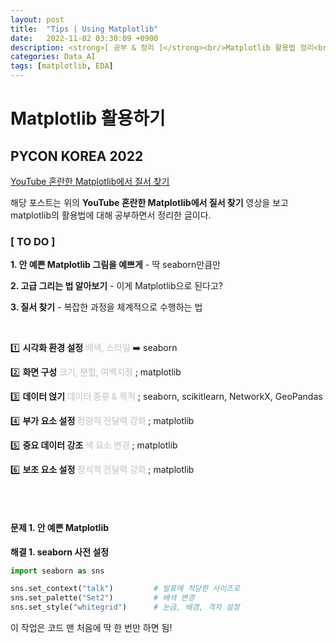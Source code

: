 ```yaml
---
layout: post
title:  "Tips | Using Matplotlib"
date:   2022-11-02 03:30:09 +0900
description: <strong>[ 공부 & 정리 ]</strong><br/>Matplotlib 활용법 정리<br/>- PYCON KOREA 2022
categories: Data_AI
tags: [matplotlib, EDA]
---
```

# Matplotlib 활용하기

## PYCON KOREA 2022
[YouTube 혼란한 Matplotlib에서 질서 찾기](https://youtu.be/ZTRKojTLE8M) 

해당 포스트는 위의 **YouTube 혼란한 Matplotlib에서 질서 찾기** 영상을 보고 matplotlib의 활용법에 대해 공부하면서 정리한 글이다.

### [ TO DO ]
**1. 안 예쁜 Matplotlib 그림을 예쁘게** - 딱 seaborn만큼만

**2. 고급 그리는 법 알아보기** - 이게 Matplotlib으로 된다고?

**3. 질서 찾기** - 복잡한 과정을 체계적으로 수행하는 법

<br/>

1️⃣ **시각화 환경 설정 <font color = 'lightgray'>배색, 스타일</font>**     ➡️ seaborn

2️⃣ **화면 구성 <font color = 'lightgray'>크기, 분할, 여백지정</font>**    ; matplotlib

3️⃣ **데이터 얹기 <font color = 'lightgray'>데이터 종류 & 목적</font>**    ; seaborn, scikitlearn, NetworkX, GeoPandas

4️⃣ **부가 요소 설정 <font color = 'lightgray'>정량적 전달력 강화</font>**  ; matplotlib

5️⃣ **중요 데이터 강조 <font color = 'lightgray'>색 요소 변경</font>**     ; matplotlib

6️⃣ **보조 요소 설정 <font color = 'lightgray'>정석적 전달력 강화</font>**  ; matplotlib

<br/><br/>

#### 문제 1. 안 예쁜 Matplotlib

**해결 1. seaborn 사전 설정**

```python
import seaborn as sns

sns.set_context("talk")         # 발표에 적당한 사이즈로
sns.set_palette("Set2")         # 배색 변경
sns.set_style("whitegrid")      # 눈금, 배경, 격자 설정
```

이 작업은 코드 맨 처음에 딱 한 번만 하면 됨!


